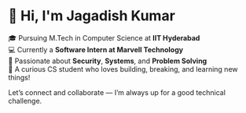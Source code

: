 # 👋 Hi, I'm Jagadish Kumar

🎓 Pursuing M.Tech in Computer Science at **IIT Hyderabad**  
💻 Currently a **Software Intern at Marvell Technology**  
🔐 Passionate about **Security**, **Systems**, and **Problem Solving**  
🚀 A curious CS student who loves building, breaking, and learning new things!

Let’s connect and collaborate — I’m always up for a good technical challenge.
